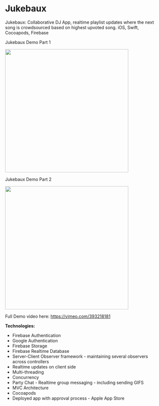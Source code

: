 # Jukebaux

Jukebaux: Collaborative DJ App, realtime playlist updates where the next song is crowdsourced based on highest upvoted song. iOS, Swift, Cocoapods, Firebase

Jukebaux Demo Part 1

<img src="demo/jukebauxDemoPart1.gif?raw=true" width="400px">

Jukebaux Demo Part 2

<img src="demo/jukebauxDemoPart2.gif?raw=true" width="400px">



Full Demo video here: https://vimeo.com/393218181

__Technologies:__  

 - Firebase Authentication
 - Google Authentication
 - Firebase Storage
 - Firebase Realtime Database
 - Server-Client Observer framework - maintaining several observers across controllers
 - Realtime updates on client side
 - Multi-threading
 - Concurrency
 - Party Chat - Realtime group messaging - including sending GIFS
 - MVC Architecture
 - Cocoapods
 - Deployed app with approval process - Apple App Store

